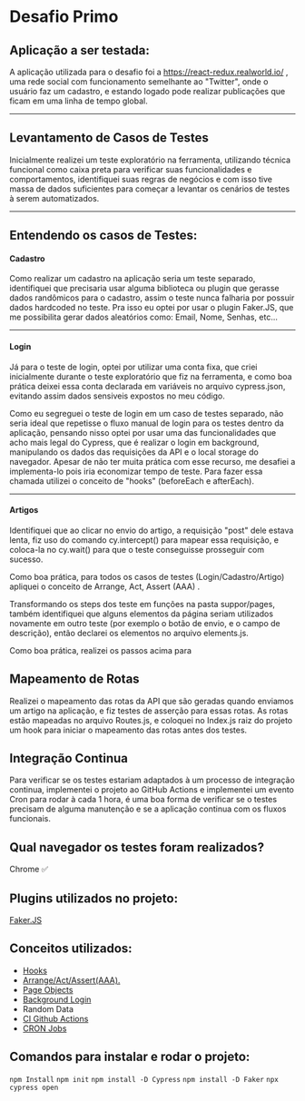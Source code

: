 # Desafio Primo
## Aplicação a ser testada:
A aplicação utilizada para o desafio foi a https://react-redux.realworld.io/ , uma rede social com funcionamento semelhante ao "Twitter", onde o usuário faz um cadastro, e estando logado pode realizar publicações que ficam em uma linha de tempo global.

---
## Levantamento de Casos de Testes

Inicialmente realizei um teste exploratório na ferramenta,  utilizando técnica funcional como caixa preta para verificar suas funcionalidades e comportamentos, identifiquei suas regras de negócios e com isso tive massa de dados suficientes para começar a levantar os cenários de testes à serem automatizados.

---
## Entendendo os casos de Testes:
#### Cadastro
Como realizar um cadastro na aplicação seria um teste separado, identifiquei que precisaria usar alguma biblioteca ou plugin que gerasse dados randômicos para o cadastro, assim o teste nunca falharia por possuir dados hardcoded no teste. Pra isso eu optei por usar o plugin Faker.JS, que me possibilita gerar dados aleatórios como: Email, Nome, Senhas, etc...

---
 #### Login
Já para o teste de login, optei por utilizar uma conta fixa, que criei inicialmente durante o teste exploratório que fiz na ferramenta, e como boa prática deixei essa conta declarada em variáveis no arquivo cypress.json, evitando assim dados sensiveis expostos no meu código.

Como eu segreguei o teste de login em um caso de testes separado, não seria ideal que repetisse o fluxo manual de login para os testes dentro da aplicação, pensando nisso optei por usar uma das funcionalidades que acho mais legal do Cypress, que é realizar o login em background, manipulando os dados das requisições da API e o local storage do navegador. Apesar de não ter muita prática com esse recurso, me desafiei a implementa-lo pois iria economizar tempo de teste. Para fazer essa chamada utilizei o conceito de "hooks" (beforeEach e afterEach).

---
#### Artigos
Identifiquei que ao clicar no envio do artigo, a requisição "post" dele estava lenta, fiz uso do comando cy.intercept() para mapear essa requisição, e coloca-la no cy.wait() para que o teste conseguisse prosseguir com sucesso. 

Como boa prática, para todos os casos de testes (Login/Cadastro/Artigo) apliquei o conceito de Arrange, Act, Assert (AAA) .

Transformando os steps dos teste em funções na pasta suppor/pages, também identifiquei que alguns elementos da página seriam utilizados novamente em outro teste (por exemplo o botão de envio, e o campo de descrição), então declarei os elementos no arquivo elements.js.

Como boa prática, realizei os passos acima para

## Mapeamento de Rotas
Realizei o mapeamento das rotas da API que são geradas quando enviamos um artigo na aplicação, e fiz testes de asserção para essas rotas.
As rotas estão mapeadas no arquivo Routes.js, e coloquei no Index.js raiz do projeto um hook para iniciar o mapeamento das rotas antes dos testes.

## Integração Continua
Para verificar se os testes estariam adaptados à um processo de integração continua, implementei o projeto ao GitHub Actions e implementei um evento Cron para rodar à cada 1 hora, é uma boa forma de verificar se o testes precisam de alguma manutenção e se a aplicação continua com os fluxos funcionais.


## Qual navegador  os testes foram realizados?

Chrome ✅

## Plugins utilizados no projeto:

[Faker.JS](https://www.npmjs.com/package/faker)

## Conceitos utilizados:

- [Hooks](https://www.toolsqa.com/cypress/cypress-hooks/ "Hooks")
- [Arrange/Act/Assert(AAA).](https://automationpanda.com/2020/07/07/arrange-act-assert-a-pattern-for-writing-good-tests/)
- [Page Objects](https://www.toolsqa.com/cypress/page-object-pattern-in-cypress/ "Page Objects")
- [Background Login](https://docs.cypress.io/guides/references/best-practices "Background Login")
- Random Data
- [CI Github Actions](https://docs.github.com/en/actions/guides/about-continuous-integration "CI Github Actions")
- [CRON Jobs](https://www.hivelocity.net/kb/what-is-cron-job/ "CRON Jobs")
## Comandos para instalar e rodar o projeto:

``npm Install``
``npm init``
`npm install -D Cypress`
`npm install -D Faker`
`npx cypress open`

